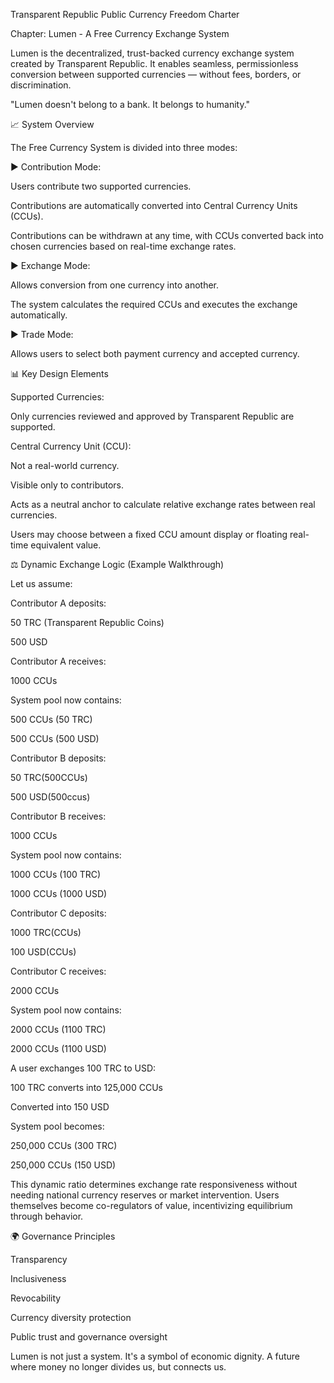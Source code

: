 Transparent Republic Public Currency Freedom Charter<br/>

Chapter: Lumen - A Free Currency Exchange System<br/>

Lumen is the decentralized, trust-backed currency exchange system created by Transparent Republic. It enables seamless, permissionless conversion between supported currencies — without fees, borders, or discrimination.<br/>

"Lumen doesn't belong to a bank. It belongs to humanity."<br/>

📈 System Overview<br/>

The Free Currency System is divided into three modes:<br/>

▶ Contribution Mode:<br/>

Users contribute two supported currencies.<br/>

Contributions are automatically converted into Central Currency Units (CCUs).<br/>

Contributions can be withdrawn at any time, with CCUs converted back into chosen currencies based on real-time exchange rates.<br/>

▶ Exchange Mode:<br/>

Allows conversion from one currency into another.<br/>

The system calculates the required CCUs and executes the exchange automatically.<br/>

▶ Trade Mode:<br/>

Allows users to select both payment currency and accepted currency.<br/>

📊 Key Design Elements<br/>

Supported Currencies:<br/>

Only currencies reviewed and approved by Transparent Republic are supported.<br/>

Central Currency Unit (CCU):<br/>

Not a real-world currency.<br/>

Visible only to contributors.<br/>

Acts as a neutral anchor to calculate relative exchange rates between real currencies.<br/>

Users may choose between a fixed CCU amount display or floating real-time equivalent value.<br/>

⚖️ Dynamic Exchange Logic (Example Walkthrough)<br/>

Let us assume:<br/>

Contributor A deposits:<br/>

50 TRC (Transparent Republic Coins)<br/>

500 USD<br/>

Contributor A receives:<br/>

1000 CCUs<br/>

System pool now contains:<br/>

500 CCUs (50 TRC)<br/>

500 CCUs (500 USD)<br/>

Contributor B deposits:<br/>

50 TRC(500CCUs)<br/>

500 USD(500ccus)<br/>

Contributor B receives:<br/>

1000 CCUs<br/>

System pool now contains:<br/>

1000 CCUs (100 TRC)<br/>

1000 CCUs (1000 USD)<br/>

Contributor C deposits:<br/>

1000 TRC(CCUs)<br/>

100 USD(CCUs)<br/>

Contributor C receives:<br/>

2000 CCUs<br/>

System pool now contains:<br/>

2000 CCUs (1100 TRC)<br/>

2000 CCUs (1100 USD)<br/>

A user exchanges 100 TRC to USD:<br/>

100 TRC converts into 125,000 CCUs<br/>

Converted into 150 USD<br/>

System pool becomes:<br/>

250,000 CCUs (300 TRC)<br/>

250,000 CCUs (150 USD)<br/>

This dynamic ratio determines exchange rate responsiveness without needing national currency reserves or market intervention. Users themselves become co-regulators of value, incentivizing equilibrium through behavior.<br/>

🌍 Governance Principles<br/>

Transparency<br/>

Inclusiveness<br/>

Revocability<br/>

Currency diversity protection<br/>

Public trust and governance oversight<br/>

Lumen is not just a system. It's a symbol of economic dignity. A future where money no longer divides us, but connects us.<br/>
